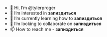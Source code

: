 - 👋 Hi, I’m @tylerproger
- 👀 I’m interested in __запиздиться__
- 🌱 I’m currently learning how to __запиздиться__
- 💞️ I’m looking to collaborate on __запиздиться__
- 📫 How to reach me - __запиздиться__
